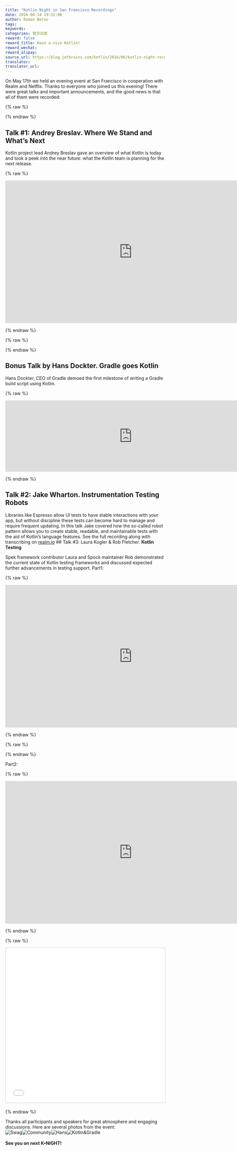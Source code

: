 ```yaml
---
title: "Kotlin Night in San Francisco Recordings"
date: 2016-06-14 19:32:00
author: Roman Belov
tags:
keywords:
categories: 官方动态
reward: false
reward_title: Have a nice Kotlin!
reward_wechat:
reward_alipay:
source_url: https://blog.jetbrains.com/kotlin/2016/06/kotlin-night-recordings/
translator:
translator_url:
---
```


On May 17th we held an evening event at San Francisco in cooperation with Realm and Netflix. Thanks to everyone who joined us this evening! There were great talks and important announcements, and the good news is that all of them were recorded:

{% raw %}
<p><span id="more-3958"></span></p>
{% endraw %}

## Talk #1: Andrey Breslav. **Where We Stand and What’s Next**

Kotlin project lead Andrey Breslav gave an overview of what Kotlin is today and took a peek into the near future: what the Kotlin team is planning for the next release.

{% raw %}
<p><iframe allowfullscreen="" frameborder="0" height="450" src="https://www.youtube.com/embed/POZmfjRHdfE" width="800"></iframe></p>
{% endraw %}


{% raw %}
<p><script async="" class="speakerdeck-embed" data-id="f1dea41f659a4c70a6e8fb20291b871b" data-ratio="1.77777777777778" src="//speakerdeck.com/assets/embed.js" width="400px"></script></p>
{% endraw %}

## Bonus Talk by Hans Dockter. **Gradle goes Kotlin**

Hans Dockter, CEO of Gradle demoed the first milestone of writing a Gradle build script using Kotlin.

{% raw %}
<p><iframe allowfullscreen="" frameborder="0" height="225" src="https://www.youtube.com/embed/4gmanjWNZ8E" width="800"></iframe></p>
{% endraw %}

## Talk #2: Jake Wharton. **Instrumentation Testing Robots**

Libraries like Espresso allow UI tests to have stable interactions with your app, but without discipline these tests can become hard to manage and require frequent updating. In this talk Jake covered how the so-called robot pattern allows you to create stable, readable, and maintainable tests with the aid of Kotlin’s language features.
See the full recording along with transcribing on [realm.io](https://realm.io/news/kau-jake-wharton-testing-robots/) ## Talk #3: Laura Kogler & Rob Fletcher. **Kotlin Testing**

Spek framework contributor Laura and Spock maintainer Rob demonstrated the current state of Kotlin testing frameworks and discussed expected further advancements in testing support.
Part1:

{% raw %}
<p><iframe allowfullscreen="" frameborder="0" height="450" src="https://www.youtube.com/embed/pCg3P7AOtHo" width="800"></iframe></p>
{% endraw %}


{% raw %}
<p><script async="" class="speakerdeck-embed" data-id="4bfe84ca3f6f45979f2bd1d67fb2d12b" data-ratio="1.77777777777778" src="//speakerdeck.com/assets/embed.js"></script></p>
{% endraw %}

Part2:

{% raw %}
<p><iframe allowfullscreen="" frameborder="0" height="450" src="https://www.youtube.com/embed/y5U8uiI2S0I" width="800"></iframe></p>
{% endraw %}


{% raw %}
<p><iframe allowfullscreen="" frameborder="0" height="488" marginheight="0" marginwidth="0" scrolling="no" src="//www.slideshare.net/slideshow/embed_code/key/9ZqOCfx8zmnOXZ" style="border:1px solid #CCC; border-width:1px; margin-bottom:5px; max-width: 100%;" width="800"> </iframe></p>
{% endraw %}

Thanks all participants and speakers for great atmosphere and engaging discussions. Here are several photos from the event:<br/>
<img alt="Swag" data-recalc-dims="1" src="https://i2.wp.com/blog.jetbrains.com/kotlin/files/2016/06/IMG_0109-1.jpg?resize=370%2C278&amp;ssl=1" style="float:left"/><img alt="Community" data-recalc-dims="1" src="https://i2.wp.com/blog.jetbrains.com/kotlin/files/2016/06/IMG_0114-1.jpg?resize=370%2C278&amp;ssl=1" style="float:left"/><img alt="Hans" data-recalc-dims="1" src="https://i1.wp.com/blog.jetbrains.com/kotlin/files/2016/06/IMG_0129-1.jpg?resize=370%2C278&amp;ssl=1" style="float:left"/><img alt="Kotlin&amp;Gradle" data-recalc-dims="1" src="https://i1.wp.com/blog.jetbrains.com/kotlin/files/2016/06/IMG_0150-1.jpg?resize=370%2C278&amp;ssl=1" style="float:left"/><br/>
<span style="white-space:nowrap"><br/>
**See you on next K•NIGHT!**<br/>
</span>
